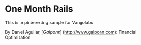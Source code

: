# One Month Rails

This is te pinteresting sample for Vangolabs

By Daniel Aguilar, [*Galponn*] (http://www.galponn.com): Financial Optimization
